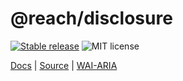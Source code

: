 # @reach/disclosure

[![Stable release](https://img.shields.io/npm/v/@reach/disclosure.svg)](https://npm.im/@reach/disclosure) ![MIT license](https://badgen.now.sh/badge/license/MIT)

[Docs](https://reach.tech/disclosure) | [Source](https://github.com/reach/reach-ui/tree/main/packages/disclosure) | [WAI-ARIA](https://www.w3.org/TR/wai-aria-practices-1.2/#disclosure)
